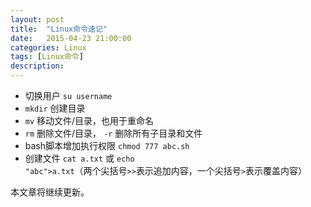 ```yaml
---
layout: post
title:  "Linux命令速记"
date:   2015-04-23 21:00:00
categories: Linux
tags: [Linux命令]
description: 
---
```


* 切换用户 <code>su username</code>
* <code>mkdir</code> 创建目录
* <code>mv</code> 移动文件/目录，也用于重命名
* <code>rm</code> 删除文件/目录，  <code>-r</code> 删除所有子目录和文件
* bash脚本增加执行权限 <code>chmod 777 abc.sh</code>
* 创建文件 <code>cat a.txt</code> 或 <code>echo "abc">a.txt</code>（两个尖括号<code>>></code>表示追加内容，一个尖括号<code>></code>表示覆盖内容）

本文章将继续更新。